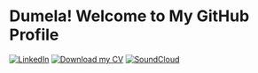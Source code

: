 # Dumela! Welcome to My GitHub Profile

[![LinkedIn](https://img.shields.io/badge/LinkedIn-blue)](https://www.linkedin.com/in/godfrey-tshehla-10216a104/)
[![Download my CV](https://img.shields.io/badge/Download%20CV-orange)](https://github.com/user-attachments/files/15841443/Godfrey_Tshehla_CV.pdf)
[![SoundCloud](https://img.shields.io/badge/SoundCloud-ff5500?logo=soundcloud&logoColor=white)](https://soundcloud.com/godfrey-tshehla-601056482/tracks)
